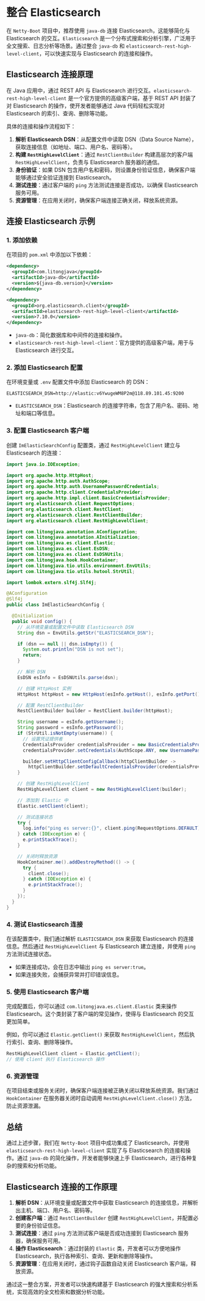 # 整合 Elasticsearch

在 `Netty-Boot` 项目中，推荐使用 `java-db` 连接 Elasticsearch，这能够简化与 Elasticsearch 的交互。`Elasticsearch` 是一个分布式搜索和分析引擎，广泛用于全文搜索、日志分析等场景。通过整合 `java-db` 和 `elasticsearch-rest-high-level-client`，可以快速实现与 Elasticsearch 的连接和操作。

## Elasticsearch 连接原理

在 Java 应用中，通过 REST API 与 Elasticsearch 进行交互。`elasticsearch-rest-high-level-client` 是一个官方提供的高级客户端，基于 REST API 封装了对 Elasticsearch 的操作，使开发者能够通过 Java 代码轻松实现对 Elasticsearch 的索引、查询、删除等功能。

具体的连接和操作流程如下：

1. **解析 Elasticsearch DSN**：从配置文件中读取 DSN（Data Source Name），获取连接信息（如地址、端口、用户名、密码等）。
2. **构建 `RestHighLevelClient`**：通过 `RestClientBuilder` 构建高层次的客户端 `RestHighLevelClient`，负责与 Elasticsearch 服务器的通信。
3. **身份验证**：如果 DSN 包含用户名和密码，则设置身份验证信息，确保客户端能够通过安全验证连接到 Elasticsearch。
4. **测试连接**：通过客户端的 `ping` 方法测试连接是否成功，以确保 Elasticsearch 服务可用。
5. **资源管理**：在应用关闭时，确保客户端连接正确关闭，释放系统资源。

## 连接 Elasticsearch 示例

### 1. 添加依赖

在项目的 `pom.xml` 中添加以下依赖：

```xml
<dependency>
  <groupId>com.litongjava</groupId>
  <artifactId>java-db</artifactId>
  <version>${java-db.version}</version>
</dependency>

<dependency>
  <groupId>org.elasticsearch.client</groupId>
  <artifactId>elasticsearch-rest-high-level-client</artifactId>
  <version>7.10.0</version>
</dependency>
```

- `java-db`：简化数据库和中间件的连接和操作。
- `elasticsearch-rest-high-level-client`：官方提供的高级客户端，用于与 Elasticsearch 进行交互。

### 2. 添加 Elasticsearch 配置

在环境变量或 `.env` 配置文件中添加 Elasticsearch 的 DSN：

```properties
ELASTICSEARCH_DSN=http://elastic:v6YwugeWM8P2m@118.89.101.45:9200
```

- `ELASTICSEARCH_DSN`：Elasticsearch 的连接字符串，包含了用户名、密码、地址和端口等信息。

### 3. 配置 Elasticsearch 客户端

创建 `ImElasticSearchConfig` 配置类，通过 `RestHighLevelClient` 建立与 Elasticsearch 的连接：

```java
import java.io.IOException;

import org.apache.http.HttpHost;
import org.apache.http.auth.AuthScope;
import org.apache.http.auth.UsernamePasswordCredentials;
import org.apache.http.client.CredentialsProvider;
import org.apache.http.impl.client.BasicCredentialsProvider;
import org.elasticsearch.client.RequestOptions;
import org.elasticsearch.client.RestClient;
import org.elasticsearch.client.RestClientBuilder;
import org.elasticsearch.client.RestHighLevelClient;

import com.litongjava.annotation.AConfiguration;
import com.litongjava.annotation.AInitialization;
import com.litongjava.es.client.Elastic;
import com.litongjava.es.client.EsDSN;
import com.litongjava.es.client.EsDSNUtils;
import com.litongjava.hook.HookContainer;
import com.litongjava.tio.utils.environment.EnvUtils;
import com.litongjava.tio.utils.hutool.StrUtil;

import lombok.extern.slf4j.Slf4j;

@AConfiguration
@Slf4j
public class ImElasticSearchConfig {

  @Initialization
  public void config() {
    // 从环境变量或配置文件中读取 Elasticsearch DSN
    String dsn = EnvUtils.getStr("ELASTICSEARCH_DSN");

    if (dsn == null || dsn.isEmpty()) {
      System.out.println("DSN is not set");
      return;
    }

    // 解析 DSN
    EsDSN esInfo = EsDSNUtils.parse(dsn);

    // 创建 HttpHost 实例
    HttpHost httpHost = new HttpHost(esInfo.getHost(), esInfo.getPort(), esInfo.getSchema());

    // 配置 RestClientBuilder
    RestClientBuilder builder = RestClient.builder(httpHost);

    String username = esInfo.getUsername();
    String password = esInfo.getPassword();
    if (StrUtil.isNotEmpty(username)) {
      // 设置凭证提供者
      CredentialsProvider credentialsProvider = new BasicCredentialsProvider();
      credentialsProvider.setCredentials(AuthScope.ANY, new UsernamePasswordCredentials(username, password));

      builder.setHttpClientConfigCallback(httpClientBuilder ->
        httpClientBuilder.setDefaultCredentialsProvider(credentialsProvider));
    }

    // 创建 RestHighLevelClient
    RestHighLevelClient client = new RestHighLevelClient(builder);

    // 添加到 Elastic 中
    Elastic.setClient(client);

    // 测试连接状态
    try {
      log.info("ping es server:{}", client.ping(RequestOptions.DEFAULT));
    } catch (IOException e) {
      e.printStackTrace();
    }

    // 关闭时释放资源
    HookContainer.me().addDestroyMethod(() -> {
      try {
        client.close();
      } catch (IOException e) {
        e.printStackTrace();
      }
    });
  }
}
```

### 4. 测试 Elasticsearch 连接

在该配置类中，我们通过解析 `ELASTICSEARCH_DSN` 来获取 Elasticsearch 的连接信息。然后通过 `RestHighLevelClient` 与 Elasticsearch 建立连接，并使用 `ping` 方法测试连接状态。

- 如果连接成功，会在日志中输出 `ping es server:true`。
- 如果连接失败，会捕获异常并打印错误信息。

### 5. 使用 Elasticsearch 客户端

完成配置后，你可以通过 `com.litongjava.es.client.Elastic` 类来操作 Elasticsearch。这个类封装了客户端的常见操作，使得与 Elasticsearch 的交互更加简单。

例如，你可以通过 `Elastic.getClient()` 来获取 `RestHighLevelClient`，然后执行索引、查询、删除等操作。

```java
RestHighLevelClient client = Elastic.getClient();
// 使用 client 执行 Elasticsearch 操作
```

### 6. 资源管理

在项目结束或服务关闭时，确保客户端连接被正确关闭以释放系统资源。我们通过 `HookContainer` 在服务器关闭时自动调用 `RestHighLevelClient.close()` 方法，防止资源泄漏。

## 总结

通过上述步骤，我们在 `Netty-Boot` 项目中成功集成了 Elasticsearch，并使用 `elasticsearch-rest-high-level-client` 实现了与 Elasticsearch 的连接和操作。通过 `java-db` 的简化操作，开发者能够快速上手 Elasticsearch，进行各种复杂的搜索和分析功能。

## Elasticsearch 连接的工作原理

1. **解析 DSN**：从环境变量或配置文件中获取 Elasticsearch 的连接信息，并解析出主机、端口、用户名、密码等。
2. **创建客户端**：通过 `RestClientBuilder` 创建 `RestHighLevelClient`，并配置必要的身份验证信息。
3. **测试连接**：通过 `ping` 方法测试客户端是否成功连接到 Elasticsearch 服务器，确保服务可用。
4. **操作 Elasticsearch**：通过封装的 `Elastic` 类，开发者可以方便地操作 Elasticsearch，执行各种索引、查询、更新和删除等操作。
5. **资源管理**：在应用关闭时，通过钩子函数自动关闭 Elasticsearch 客户端，释放资源。

通过这一整合方案，开发者可以快速构建基于 Elasticsearch 的强大搜索和分析系统，实现高效的全文检索和数据分析功能。
